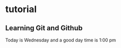 # tutorial
Learning Git and Github
--------------------------
Today is Wednesday and a good day 
time is 1:00 pm
